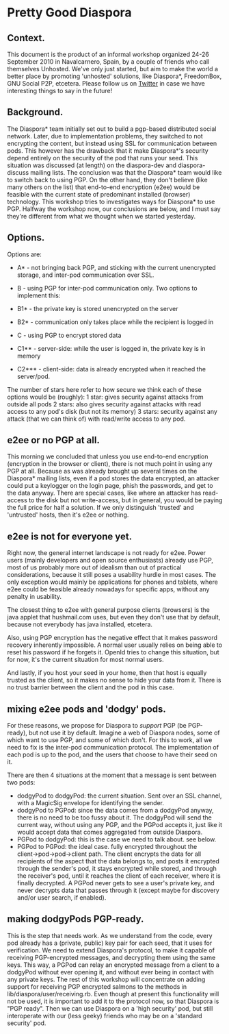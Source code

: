 Pretty Good Diaspora
====================


Context.
------------
This document is the product of an informal workshop organized 24-26 September 2010 in Navalcarnero, Spain, by a couple of friends who call themselves Unhosted. We've only just started, but aim to make the world a better place by promoting 'unhosted' solutions, like Diaspora*, FreedomBox, GNU Social P2P, etcetera. Please follow us on [Twitter](http://www.twitter.com/unhosted) in case we have interesting things to say in the future!


Background.
-----------------
The Diaspora\* team initially set out to build a pgp-based distributed social network. Later, due to implementation problems, they switched to not encrypting the content, but instead using SSL for communication between pods. This however has the drawback that it make Diaspora\*'s security depend entirely on the security of the pod that runs your seed. This situation was discussed (at length) on the diaspora-dev and diaspora-discuss mailing lists. The conclusion was that the Diaspora\* team would like to switch back to using PGP. On the other hand, they don't believe (like many others on the list) that end-to-end encryption (e2ee) would be feasible with the current state of predominant installed (browser) technology. This workshop tries to investigates ways for Diaspora* to use PGP. Halfway the workshop now, our conclusions are below, and I must say they're different from what we thought when we started yesterday.


Options.
-----------------
Options are:

- A* - not bringing back PGP, and sticking with the current unencrypted storage, and inter-pod communication over SSL.

- B - using PGP for inter-pod communication only. Two options to implement this:
- B1* - the private key is stored unencrypted on the server
- B2* - communication only takes place while the recipient is logged in

- C - using PGP to encrypt stored data 
- C1** - server-side: while the user is logged in, the private key is in memory
- C2*** - client-side: data is already encrypted when it reached the server/pod.

The number of stars here refer to how secure we think each of these options would be (roughly):
1 star: gives security against attacks from outside all pods
2 stars: also gives security against attacks with read access to any pod's disk (but not its memory)
3 stars: security against any attack (that we can think of) with read/write access to any pod.


e2ee or no PGP at all.
-----------------
This morning we concluded that unless you use end-to-end encryption (encryption in the browser or client), there is not much point in using any PGP at all. Because as was already brought up several times on the Diaspora* mailing lists, even if a pod stores the data encrypted, an attacker could put a keylogger on the login page, phish the passwords, and get to the data anyway. There are special cases, like where an attacker has read-access to the disk but not write-access, but in general, you would be paying the full price for half a solution. If we only distinguish 'trusted' and 'untrusted' hosts, then it's e2ee or nothing.

e2ee is not for everyone yet.
-----------------
Right now, the general internet landscape is not ready for e2ee. Power users (mainly developers and open source enthusiasts) already use PGP, most of us probably more out of idealism than out of practical considerations, because it still poses a usability hurdle in most cases. The only exception would mainly be applications for phones and tablets, where e2ee could be feasible already nowadays for specific apps, without any penalty in usability.

The closest thing to e2ee with general purpose clients (browsers) is the java applet that hushmail.com uses, but even they don't use that by default, because not everybody has java installed, etcetera.

Also, using PGP encryption has the negative effect that it makes password recovery inherently impossible. A normal user usually relies on being able to reset his password if he forgets it. OpenId tries to change this situation, but for now, it's the current situation for most normal users.

And lastly, if you host your seed in your home, then that host is equally trusted as the client, so it makes no sense to hide your data from it. There is no trust barrier between the client and the pod in this case.

mixing e2ee pods and 'dodgy' pods.
-----------------
For these reasons, we propose for Diaspora to *support* PGP (be PGP-ready), but not use it by default. Imagine a web of Diaspora nodes, some of which want to use PGP, and some of which don't. For this to work, all we need to fix is the inter-pod communication protocol. The implementation of each pod is up to the pod, and the users that choose to have their seed on it.

There are then 4 situations at the moment that a message is sent between two pods:
- dodgyPod to dodgyPod: the current situation. Sent over an SSL channel, with a MagicSig envelope for identifying the sender.
- dodgyPod to PGPod: since the data comes from a dodgyPod anyway, there is no need to be too fussy about it. The dodgyPod will send the current way, without using any PGP, and the PGPod accepts it, just like it would accept data that comes aggregated from outside Diaspora.
- PGPod to dodgyPod: this is the case we need to talk about. see below.
- PGPod to PGPod: the ideal case. fully encrypted throughout the client→pod→pod→client path. The client encrypts the data for all recipients of the aspect that the data belongs to, and posts it encrypted through the sender's pod, it stays encrypted while stored, and through the receiver's pod, until it reaches the client of each receiver, where it is finally decrypted. A PGPod never gets to see a user's private key, and never decrypts data that passes through it (except maybe for discovery and/or user search, if enabled).

making dodgyPods PGP-ready.
-----------------
This is the step that needs work. As we understand from the code, every pod already has a (private, public) key pair for each seed, that it uses for verification. We need to extend Diaspora's protocol, to make it capable of receiving PGP-encrypted messages, and decrypting them using the same keys. This way, a PGPod can relay an encrypted message from a client to a dodgyPod without ever opening it, and without ever being in contact with any private keys. The rest of this workshop will concentrate on adding support for receiving PGP encrypted salmons to the methods in lib/diaspora/user/receiving.rb. Even though at present this functionality will not be used, it is important to add it to the protocol now, so that Diaspora is "PGP ready". Then we can use Diaspora on a 'high security' pod, but still interoperate with our (less geeky) friends who may be on a 'standard security' pod.
